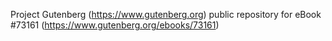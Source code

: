 Project Gutenberg (https://www.gutenberg.org) public repository
for eBook #73161 (https://www.gutenberg.org/ebooks/73161)
